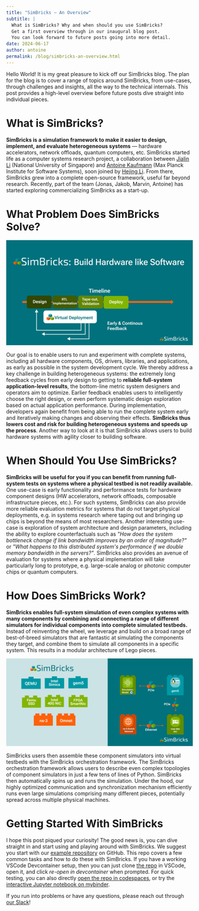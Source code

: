 ```yaml
---
title: "SimBricks — An Overview"
subtitle: |
  What is SimBricks? Why and when should you use SimBricks?
  Get a first overview through in our inaugural blog post.
  You can look forward to future posts going into more detail.
date: 2024-06-17
author: antoine
permalink: /blog/simbricks-an-overview.html
---
```


Hello World! It is my great pleasure to kick off our SimBricks blog. The plan
for the blog is to cover a range of topics around SimBricks, from use-cases,
through challenges and insights, all the way to the technical internals. This
post provides a high-level overview before future posts dive straight into
individual pieces.

# What is SimBricks?
**SimBricks is a simulation framework to make it easier to design, implement, and
evaluate heterogeneous systems** — hardware accelerators, network offloads,
quantum computers, etc. SimBricks started life as a computer systems research
project, a collaboration between [Jialin Li](https://www.comp.nus.edu.sg/~lijl/)
(National University of Singapore) and [Antoine
Kaufmann](https://antoine.systems/) (Max Planck Institute for Software Systems),
soon joined by [Hejing Li](https://hajeongee.github.io/). From there, SimBricks
grew into a complete open-source framework, useful far beyond research.
Recently, part of the team (Jonas, Jakob, Marvin, Antoine) has started exploring
commercializing SimBricks as a start-up.

# What Problem Does SimBricks Solve?

![SimBricks Workflow overview.](/assets/images/blog/workflow-highlevel-overview.jpg)

Our goal is to enable users to run and experiment with complete systems,
including all hardware components, OS, drivers, libraries, and applications, as
early as possible in the system development cycle. We thereby address a key
challenge in building heterogeneous systems: the extremely long feedback cycles
from early design to getting to **reliable full-system application-level
results**, the bottom-line metric system designers and operators aim to
optimize. Earlier feedback enables users to intelligently choose the right
design, or even perform systematic design exploration based on actual
application performance. During implementation, developers again benefit from
being able to run the complete system early and iteratively making changes and
observing their effects. **SimBricks thus lowers cost and risk for building
heterogeneous systems and speeds up the process**. Another way to look at it is
that SimBricks allows users to build hardware systems with agility closer to
building software.


# When Should You Use SimBricks?
**SimBricks will be useful for you if you can benefit from running full-system
tests on systems where a physical testbed is not readily available.** One
use-case is early functionality and performance tests for hardware component
designs (HW accelerators, network offloads, composable infrastructure pieces,
etc.). For such systems, SimBricks can also provide more reliable evaluation
metrics for systems that do not target physical deployments, e.g. in systems
research where taping out and bringing up chips is beyond the means of most
researchers. Another interesting use-case is exploration of system architecture
and design parameters, including the ability to explore counterfactuals such as
*"How does the system bottleneck change if link bandwidth improves by an order of
magnitude?"* or *"What happens to this distributed system's performance if we
double memory bandwidth in the servers?"*. SimBricks also provides an avenue of
evaluation for systems where a physical implementation will take particularly
long to prototype, e.g. large-scale analog or photonic computer chips or
quantum computers.

# How Does SimBricks Work?
**SimBricks enables full-system simulation of even complex systems with many
components by combining and connecting a range of different simulators for
individual components into complete simulated testbeds.** Instead of reinventing
the wheel, we leverage and build on a broad range of best-of-breed simulators
that are fantastic at simulating the components they target, and combine them to
simulate all components in a specific system. This results in a modular
architecture of Lego pieces.

![SimBricks Components and Simple Example System.](/assets/images/blog/simbricks-example.jpg)

SimBricks users then assemble these component simulators into virtual testbeds
with the SimBricks orchestration framework. The SimBricks orchestration
framework allows users to describe even complex topologies of component
simulators in just a few tens of lines of Python. SimBricks then automatically
spins up and runs the simulation. Under the hood, our highly optimized
communication and synchronization mechanism efficiently runs even large
simulations comprising many different pieces, potentially spread across multiple
physical machines.

# Getting Started With SimBricks
I hope this post piqued your curiosity! The good news is, you can dive straight
in and start using and playing around with SimBricks. We suggest you start with
our [example repository](https://github.com/simbricks/simbricks-examples) on
GitHub. This repo covers a few common tasks and how to do these with SimBricks.
If you have a working VSCode Devcontainer setup, then you can just clone [the
repo](https://github.com/simbricks/simbricks-examples) in VSCode, open it, and
click *re-open in devcontainer* when prompted. For quick testing, you can also
directly [open the repo in
codespaces](https://codespaces.new/simbricks/simbricks-examples/?quickstart=1),
or try the [interactive Jupyter notebook on
mybinder](https://mybinder.org/v2/gh/simbricks/labs/main?urlpath=git-pull%3Frepo%3Dhttps%253A%252F%252Fgithub.com%252Fsimbricks%252Fsimbricks-examples%26urlpath%3Dlab%252Ftree%252Fsimbricks-examples%252Ffirst-steps%252Ffirst_steps.ipynb%26branch%3Dmain).

If you run into problems or have any questions, please reach out through [our
Slack](https://join.slack.com/t/simbricks/shared_invite/zt-16y96155y-xspnVcm18EUkbUHDcSVonA)!
